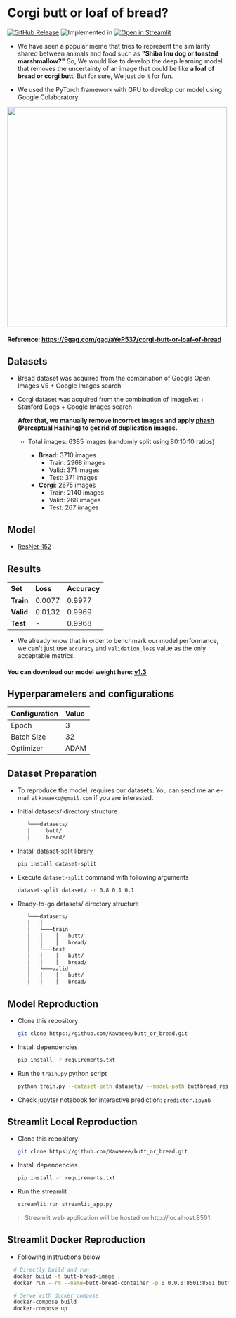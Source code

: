 # Corgi butt or loaf of bread?
[![GitHub Release](https://img.shields.io/github/v/release/Kawaeee/butt_or_bread)](https://github.com/Kawaeee/butt_or_bread/releases/tag/v1.3)
![Implemented in](https://upload.wikimedia.org/wikipedia/commons/1/1b/Blue_Python_3.9_Shield_Badge.svg)
[![Open in Streamlit](https://static.streamlit.io/badges/streamlit_badge_black_white.svg)](https://bob-or-bread.streamlit.app/)

* We have seen a popular meme that tries to represent the similarity shared between animals and food such as **"Shiba Inu dog or toasted marshmallow?"** So, We would like to develop the deep learning model that removes the uncertainty of an image that could be like **a loaf of bread or corgi butt**. But for sure, We just do it for fun.

* We used the PyTorch framework with GPU to develop our model using Google Colaboratory.

<img src="https://img-9gag-fun.9cache.com/photo/aYeP537_700b_v2.jpg" width="500" height="500">

#### Reference: https://9gag.com/gag/aYeP537/corgi-butt-or-loaf-of-bread

## Datasets
* Bread dataset was acquired from the combination of Google Open Images V5 + Google Images search
* Corgi dataset was acquired from the combination of ImageNet + Stanford Dogs + Google Images search

  **After that, we manually remove incorrect images and apply [phash](https://github.com/Kawaeee/phash) (Perceptual Hashing) to get rid of duplication images.**

  * Total images: 6385 images (randomly split using 80:10:10 ratios)

    * **Bread**: 3710 images
      * Train: 2968 images
      * Valid: 371 images
      * Test: 371 images
    * **Corgi**: 2675 images
      * Train: 2140 images
      * Valid: 268 images
      * Test: 267 images

## Model
- [ResNet-152](https://arxiv.org/abs/1512.03385)

## Results
|Set|Loss|Accuracy|
|:--|:--|:--|
|**Train**|0.0077|0.9977|
|**Valid**|0.0132|0.9969|
|**Test**|-|0.9968|

* We already know that in order to benchmark our model performance, we can't just use `accuracy` and `validation_loss` value as the only acceptable metrics.

#### You can download our model weight here: [v1.3](https://github.com/Kawaeee/butt_or_bread/releases/download/v1.3/buttbread_resnet152_3.h5)

## Hyperparameters and configurations

|Configuration|Value|
|:--|:--|
|Epoch|3|
|Batch Size|32|
|Optimizer|ADAM|

## Dataset Preparation
 * To reproduce the model, requires our datasets. You can send me an e-mail at `kawaekc@gmail.com` if you are interested.
 
 - Initial datasets/ directory structure
   ```bash
      └───datasets/
      │     butt/
      │     bread/
   ```

 - Install [dataset-split](https://github.com/muriloxyz/dataset-split) library
   ```bash
   pip install dataset-split
   ```

 - Execute `dataset-split` command with following arguments
   ```bash
   dataset-split dataset/ -r 0.8 0.1 0.1
   ```

-  Ready-to-go datasets/ directory structure
   ```bash
      └───datasets/
      │   │
      │   └───train
      │   │    │   butt/
      │   │    │   bread/
      │   └───test
      │   │    │   butt/
      │   │    │   bread/
      │   └───valid
      │   │    │   butt/
      │   │    │   bread/
   ```

## Model Reproduction

 - Clone this repository
   ```bash
   git clone https://github.com/Kawaeee/butt_or_bread.git
   ```

 - Install dependencies
   ```bash
   pip install -r requirements.txt
   ```

 - Run the `train.py` python script
   ```bash
   python train.py --dataset-path datasets/ --model-path buttbread_resnet152_3.h5
   ```

 - Check jupyter notebook for interactive prediction: `predictor.ipynb`

## Streamlit Local Reproduction

 - Clone this repository
   ```bash
   git clone https://github.com/Kawaeee/butt_or_bread.git
   ```

 - Install dependencies
   ```bash
   pip install -r requirements.txt
   ```

 - Run the streamlit
   ```bash
   streamlit run streamlit_app.py
   ```

 > Streamlit web application will be hosted on http://localhost:8501

 ## Streamlit Docker Reproduction
 - Following instructions below
  ```bash
    # Directly build and run
    docker build -t butt-bread-image .
    docker run --rm --name=butt-bread-container -p 0.0.0.0:8501:8501 butt-bread-image

    # Serve with docker compose
    docker-compose build
    docker-compose up
  ```
